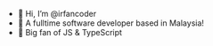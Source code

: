 - 👋 Hi, I’m @irfancoder
- 👀 A fulltime software developer based in Malaysia! 
- 🌱 Big fan of JS & TypeScript

<!---
irfancoder/irfancoder is a ✨ special ✨ repository because its `README.md` (this file) appears on your GitHub profile.
You can click the Preview link to take a look at your changes.
--->
